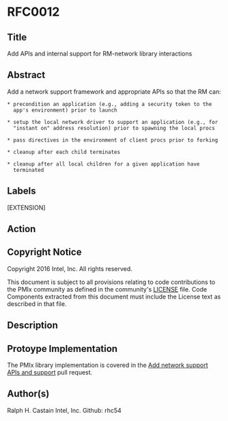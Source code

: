 # RFC0012

## Title
Add APIs and internal support for RM-network library interactions

## Abstract
Add a network support framework and appropriate APIs so that the RM can:

    * precondition an application (e.g., adding a security token to the
      app's environment) prior to launch

    * setup the local network driver to support an application (e.g., for
      "instant on" address resolution) prior to spawning the local procs

    * pass directives in the environment of client procs prior to forking

    * cleanup after each child terminates

    * cleanup after all local children for a given application have
      terminated

## Labels
[EXTENSION]

## Action


## Copyright Notice
Copyright 2016 Intel, Inc. All rights reserved.

This document is subject to all provisions relating to code contributions to the PMIx community as defined in the community's [LICENSE](https://github.com/pmix/RFCs/tree/master/LICENSE) file. Code Components extracted from this document must include the License text as described in that file.

## Description


## Protoype Implementation
The PMIx library implementation is covered in the [Add network support APIs and support](https://github.com/pmix/master/pull/222) pull request.


## Author(s)
Ralph H. Castain
Intel, Inc.
Github: rhc54
